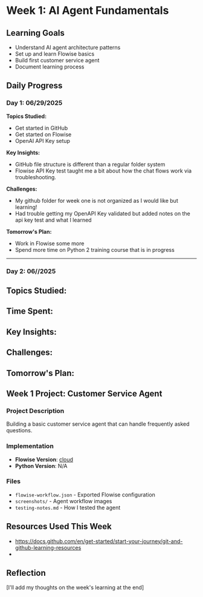# Week 1: AI Agent Fundamentals

## Learning Goals
- Understand AI agent architecture patterns
- Set up and learn Flowise basics
- Build first customer service agent
- Document learning process

## Daily Progress

### Day 1: 06/29/2025
**Topics Studied:**
- Get started in GitHub
- Get started on Flowise
- OpenAI API Key setup 

**Key Insights:**
- GitHub file structure is different than a regular folder system
- Flowise API Key test taught me a bit about how the chat flows work via troubleshooting.

**Challenges:**
- My github folder for week one is not organized as I would like but learning!
- Had trouble getting my OpenAPI Key validated but added notes on the api key test and what I learned

**Tomorrow's Plan:**
- Work in Flowise some more
- Spend more time on Python 2 training course that is in progress

---

### Day 2: 06//2025
**Topics Studied:**
- 

**Time Spent:**
- 

**Key Insights:**
- 

**Challenges:**
- 

**Tomorrow's Plan:**
- 
<!-- I'll add more days as I progress -->

## Week 1 Project: Customer Service Agent

### Project Description
Building a basic customer service agent that can handle frequently asked questions.

### Implementation
- **Flowise Version**: [cloud](https://cloud.flowiseai.com/)
- **Python Version**: N/A
### Files
- `flowise-workflow.json` - Exported Flowise configuration
- `screenshots/` - Agent workflow images
- `testing-notes.md` - How I tested the agent

## Resources Used This Week
- https://docs.github.com/en/get-started/start-your-journey/git-and-github-learning-resources
- 

## Reflection
[I'll add my thoughts on the week's learning at the end]
